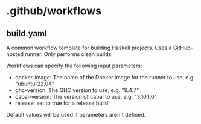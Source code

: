# .github/workflows

## build.yaml
A common workflow template for building Haskell projects.
Uses a GitHub-hosted runner.
Only performs clean builds.

Workflows can specify the following input parameters:
* docker-image: The name of the Docker image for the runner to use, e.g. "ubuntu-22.04"
* ghc-version: The GHC version to use, e.g. "9.4.7"
* cabal-version: The version of cabal to use, e.g. "3.10.1.0"
* release: set to true for a release build

Default values will be used if parameters aren't defined.
